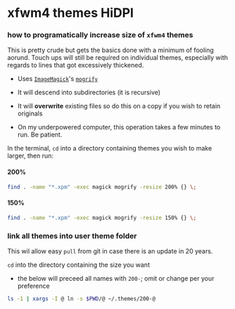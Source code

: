 
# xfwm4 themes HiDPI

### how to programatically increase size of `xfwm4` themes

This is pretty crude but gets the basics done with a minimum of fooling aorund. Touch ups will still be required on individual themes, especially with regards to lines that got excessively thickened.

* Uses [`ImageMagick`](https://imagemagick.org/)'s [`mogrify`](https://imagemagick.org/script/mogrify.php)

* It will descend into subdirectories (it is recursive)

* It will **overwrite** existing files so do this on a copy if you wish to retain originals

* On my underpowered computer, this operation takes a few minutes to run. Be patient.

In the terminal, `cd` into a directory containing themes you wish to make larger, then run:

#### 200%

```sh
find . -name "*.xpm" -exec magick mogrify -resize 200% {} \;
```

#### 150%

```sh
find . -name "*.xpm" -exec magick mogrify -resize 150% {} \;
```

### link all themes into user theme folder

This wil allow easy `pull` from git in case there is an update in 20 years.

`cd` into the directory containing the size you want

* the below will preceed all names with `200-`; omit or change per your preference


```sh
ls -1 | xargs -I @ ln -s $PWD/@ ~/.themes/200-@

```








